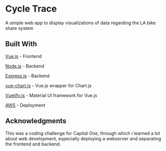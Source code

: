 # Cycle Trace 
A simple web app to display visualizations of data regarding the LA bike share system

## Built With

[Vue.js](https://github.com/vuejs) - Frontend

[Node.js](https://nodejs.org/en/) - Backend 

[Express.js](https://expressjs.com/) - Backend

[vue-chart.js](https://vue-chartjs.org/#/) - Vue.js wrapper for Chart.js

[Vuetify.js](https://vuetifyjs.com/en/) - Material UI framework for Vue.js

[AWS](https://aws.amazon.com/) - Deployment

## Acknowledgments

This was a coding challenge for Capital One, through which i learned a lot about web development, especially 
deploying a webserver and separating the frontend and backend.


